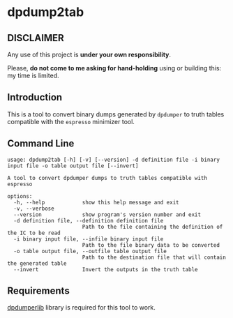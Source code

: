# dpdump2tab

## DISCLAIMER

Any use of this project is **under your own responsibility**.

Please, **do not come to me asking for hand-holding** using or building this: my time is limited.

## Introduction

This is a tool to convert binary dumps generated by `dpdumper` to truth tables compatible with the `espresso` minimizer tool.

## Command Line

```
usage: dpdump2tab [-h] [-v] [--version] -d definition file -i binary input file -o table output file [--invert]

A tool to convert dpdumper dumps to truth tables compatible with espresso

options:
  -h, --help            show this help message and exit
  -v, --verbose
  --version             show program's version number and exit
  -d definition file, --definition definition file
                        Path to the file containing the definition of the IC to be read
  -i binary input file, --infile binary input file
                        Path to the file binary data to be converted
  -o table output file, --outfile table output file
                        Path to the destination file that will contain the generated table
  --invert              Invert the outputs in the truth table
```

## Requirements

[dpdumperlib](https://github.com/DuPAL-PAL-DUmper/dpdumperlib) library is required for this tool to work.
